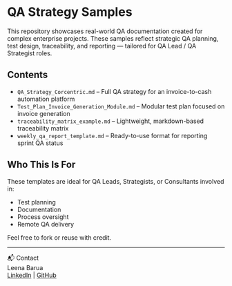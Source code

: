 # QA Strategy Samples

This repository showcases real-world QA documentation created for complex enterprise projects. These samples reflect strategic QA planning, test design, traceability, and reporting — tailored for QA Lead / QA Strategist roles.

##  Contents

- `QA_Strategy_Corcentric.md` – Full QA strategy for an invoice-to-cash automation platform
- `Test_Plan_Invoice_Generation_Module.md` – Modular test plan focused on invoice generation
- `traceability_matrix_example.md` – Lightweight, markdown-based traceability matrix
- `weekly_qa_report_template.md` – Ready-to-use format for reporting sprint QA status

##  Who This Is For

These templates are ideal for QA Leads, Strategists, or Consultants involved in:
- Test planning
- Documentation
- Process oversight
- Remote QA delivery

Feel free to fork or reuse with credit.

---

📬 Contact  
Leena Barua  
[LinkedIn](https://linkedin.com/in/qa-leena) | [GitHub](https://github.com/LeenaBGit)

